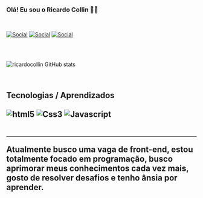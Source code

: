 

### Olá! Eu sou o Ricardo Collin 👋👋

<br>

[![Social](https://img.shields.io/badge/Instagram-E4405F?style=for-the-badge&logo=instagram&logoColor=white)](https://www.instagram.com/ricardocollinjunior/)
[![Social](https://img.shields.io/badge/LinkedIn-0077B5?style=for-the-badge&logo=linkedin&logoColor=white
)](https://www.linkedin.com/in/ricardo-collin-junior-a7a199220)
[![Social](https://img.shields.io/badge/Facebook-1877F2?style=for-the-badge&logo=facebook&logoColor=white
)](https://www.facebook.com/ricardo.collinjunior.9)

<br>
<br>




![ricardocollin GitHub stats](https://github-readme-stats.vercel.app/api?username=ricardocollin&show_icons=true&theme=onedark)

<br>

<h2> Tecnologias / Aprendizados


<div style="display: inline_block"><br/>
<img  alt="html5" src="https://img.shields.io/badge/HTML5-E34F26?style=for-the-badge&logo=html5&logoColor=white
" />
<img  alt="Css3" src="https://img.shields.io/badge/CSS3-1572B6?style=for-the-badge&logo=css3&logoColor=white
" />
<img  alt="Javascript" src="https://img.shields.io/badge/JavaScript-323330?style=for-the-badge&logo=javascript&logoColor=F7DF1E
" />

</div></br>

<hr>


 Atualmente busco uma vaga de front-end, estou totalmente focado em programação, busco aprimorar meus conhecimentos cada vez mais,
gosto de resolver desafios e tenho ânsia por aprender.
